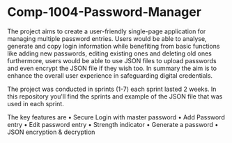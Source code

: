 # Comp-1004-Password-Manager

The project aims to create a user-friendly single-page application for managing multiple password entries. Users would be able to analyse, generate and copy login information while benefiting from basic functions like adding new passwords, editing existing ones and deleting old ones furthermore, users would be able to use JSON files to upload passwords and even encrypt the JSON file if they wish too. In summary the aim is to enhance the overall user experience in safeguarding digital credentials. 	

The project was conducted in sprints (1-7) each sprint lasted 2 weeks. In this repository you'll find the sprints and example of the JSON file that was used in each sprint.

The key features are
•	Secure Login with master password
•	Add Password entry 
•	Edit password entry 
•	Strength indicator 
•	Generate a password
•	JSON encryption & decryption 
